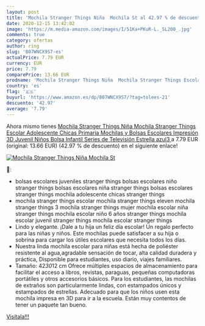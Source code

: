 ```yaml
---
layout: post
title: 'Mochila Stranger Things Niña  Mochila St al 42.97 % de descuento'
date: 2020-12-15 13:42:02
image: 'https://m.media-amazon.com/images/I/51Ka+PKuR-L._SL200_.jpg'
comments: true
category: ofertas
author: ring
slug: 'B07WNCX9S7-es'
actualPrice: 7.79 EUR
currency: EUR
price: 7.79
comparePrice: 13.66 EUR
prodname: 'Mochila Stranger Things Niña  Mochila Stranger Things Escolar Adolescente Chicas Primaria Mochilas y Bolsas Escolares Impresión 3D Juvenil Niños Bolsa Infantil Series de Televisión  Estrella azul3 '
country: 'es'
flag: '🇪🇸'
buyurl: 'https://www.amazon.es/dp/B07WNCX9S7/?tag=tolees-21'
descuento: '42.97'
average: '7.79'
---
```


Ahora mismo tienes [Mochila Stranger Things Niña  Mochila Stranger Things Escolar Adolescente Chicas Primaria Mochilas y Bolsas Escolares Impresión 3D Juvenil Niños Bolsa Infantil Series de Televisión  Estrella azul3 ](https://www.amazon.es/dp/B07WNCX9S7/?tag=tolees-21) a 7.79 EUR (original: 13.66 EUR) (42.97 %  de descuento) en el siguiente enlace!

[![Mochila Stranger Things Niña  Mochila St](https://m.media-amazon.com/images/I/51Ka+PKuR-L._SL200_.jpg)](https://www.amazon.es/dp/B07WNCX9S7/?tag=tolees-21)

🔎:

- bolsas escolares juveniles stranger things bolsas escolares niño stranger things bolsas escolares niña stranger things bolsas escolares stranger things mochila adolescente chicas stranger things
- mochila stranger things escolar mochila stranger things eleven mochila stranger things 3 mochila stranger things mujer mochila escolar niña stranger things mochila escolar niño 6 años stranger things mochila escolar juvenil stranger things mochila escolar stranger things
- Lindo y elegante. ¡Dale a tu hija un feliz día escolar! Un regalo perfecto para las niñas y niños. Este mochilas puede satisfacer a su hija o sobrina para cargar los útiles escolares que necesita todos los días.
- Nuestra linda mochila escolar para niñas está hecha de poliéster resistente al agua,agradable sensación de tocar, alta calidad duradera y práctica, Disponible para estudiantes, uso diario, viajes familiares.
- Tamaño: 42*30*12 cm Ofrece múltiples espacios de almacenamiento para facilitar el acceso a libros, revistas, paraguas, pequeñas computadoras portátiles y otros accesorios básicos. Para los estudiantes, las mochilas de extraños son particularmente lindas, con estampados únicos y estampados de estrellas. Adecuado para que los niños usen esta mochila impresa en 3D para ir a la escuela. Están muy contentos de tener un paquete tan bueno.

[Visítala!!!](https://www.amazon.es/dp/B07WNCX9S7/?tag=tolees-21)
